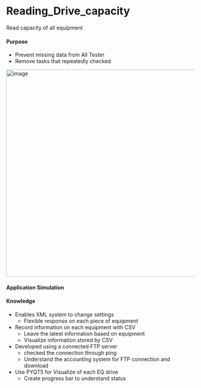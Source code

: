 # Reading_Drive_capacity
Read capacity of all equipment

#### Purpose
- Prevent missing data from All Tester
- Remove tasks that repeatedly checked
<img width="552" alt="image" src="https://github.com/user-attachments/assets/6fa431f2-ab51-45fa-9763-0975a5cf2e98">

#### Application Simulation


#### Knowledge
- Enables XML system to change settings
  - Flexible response on each piece of equipment
- Record information on each equipment with CSV
  - Leave the latest information based on equipment
  - Visualize information stored by CSV
- Developed using a connected FTP server
  - checked the connection through ping
  - Understand the accounting system for FTP connection and download
- Use PYQT5 for Visualize of each EQ drive
  - Create progress bar to understand status
